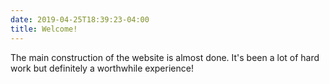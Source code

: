 ```yaml
---
date: 2019-04-25T18:39:23-04:00
title: Welcome!
---
```

The main construction of the website is almost done. It's been a lot of hard
work but definitely a worthwhile experience!
